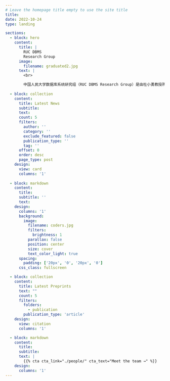 ```yaml
---
# Leave the homepage title empty to use the site title
title:
date: 2022-10-24
type: landing

sections:
  - block: hero
    content:
      title: |
        RUC DBMS
        Research Group
      image:
        filename: graduated2.jpg
      text: |
        <br>

        中国人民大学数据库系统研究组（RUC DBMS Research Group）是由杜小勇教授所领导的研究与工程兼备的研究组，是数据工程与知识工程教育部重点实验室（DEKE）的重要组成部分，隶属于中国人民大学信息学院计算机系。实验室专注于数据库基础理论、大数据系统研制、云原生数据库等问题的研究，并取得了一系列重要研究成果，部分成果已应用于社会治理、企业应用等多个领域。欢迎有志的同学加盟！
  
  - block: collection
    content:
      title: Latest News
      subtitle:
      text:
      count: 5
      filters:
        author: ''
        category: ''
        exclude_featured: false
        publication_type: ''
        tag: ''
      offset: 0
      order: desc
      page_type: post
    design:
      view: card
      columns: '1'
  
  - block: markdown
    content:
      title:
      subtitle: ''
      text:
    design:
      columns: '1'
      background:
        image: 
          filename: coders.jpg
          filters:
            brightness: 1
          parallax: false
          position: center
          size: cover
          text_color_light: true
      spacing:
        padding: ['20px', '0', '20px', '0']
      css_class: fullscreen

  - block: collection
    content:
      title: Latest Preprints
      text: ""
      count: 5
      filters:
        folders:
          - publication
        publication_type: 'article'
    design:
      view: citation
      columns: '1'

  - block: markdown
    content:
      title:
      subtitle:
      text: |
        {{% cta cta_link="./people/" cta_text="Meet the team →" %}}
    design:
      columns: '1'
---
```

